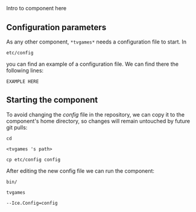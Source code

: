 ```
```
#
``` tvgames
```
Intro to component here


## Configuration parameters
As any other component,
``` *tvgames* ```
needs a configuration file to start. In

    etc/config

you can find an example of a configuration file. We can find there the following lines:

    EXAMPLE HERE

    
## Starting the component
To avoid changing the *config* file in the repository, we can copy it to the component's home directory, so changes will remain untouched by future git pulls:

    cd

``` <tvgames 's path> ```

    cp etc/config config
    
After editing the new config file we can run the component:

    bin/

```tvgames ```

    --Ice.Config=config
